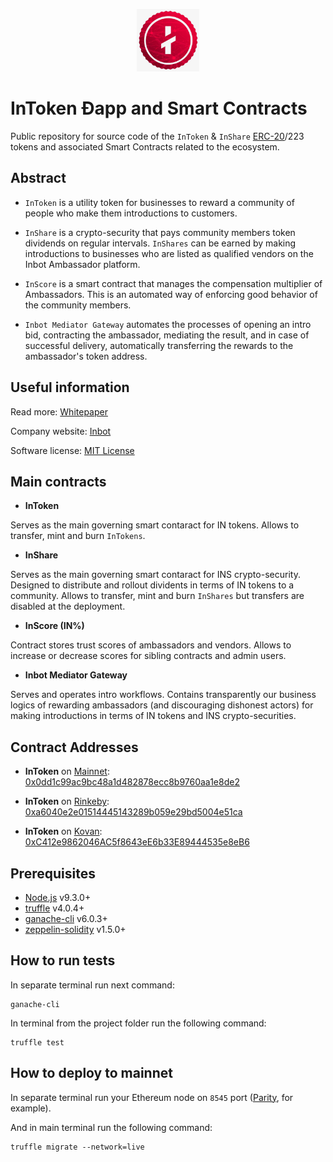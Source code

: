 <p align="center">
  <a href="http://intoken.org">
    <img src="intoken.jpg" alt="InToken" height="100px"/>
  </a>
</p>

# InToken Ðapp and Smart Contracts

Public repository for source code of the `InToken` \& `InShare` [ERC-20](https://theethereum.wiki/w/index.php/ERC20_Token_Standard)/223 tokens and associated Smart Contracts related to the ecosystem.

## Abstract

- `InToken` is a utility token for businesses to reward a community of people who make them introductions to customers. 

- `InShare` is a crypto-security that pays community members token dividends on regular intervals. `InShares` can be earned by making introductions to businesses who are listed as qualified vendors on the Inbot Ambassador platform.

- `InScore` is a smart contract that manages the compensation multiplier of Ambassadors. This is an automated way of enforcing good behavior of the community members.

- `Inbot Mediator Gateway` automates the processes of opening an intro bid, contracting the ambassador, mediating the result, and in case of successful delivery, automatically transferring the rewards to the ambassador's token address.

## Useful information

Read more: [Whitepaper](https://docs.google.com/document/d/12siRqjuHIHelPS-NaVVZxnq4AJ1hGlDXoGo6DeVw51U/edit?usp=sharing)

Company website: [Inbot](https://inbot.io)

Software license: [MIT License](LICENSE)

## Main contracts
*  **InToken**

Serves as the main governing smart contaract for IN tokens. Allows to transfer, mint and burn `InTokens`. 

*  **InShare**

Serves as the main governing smart contaract for INS crypto-security. Designed to distribute and rollout dividents in terms of IN tokens to a community. Allows to transfer, mint and burn `InShares` but transfers are disabled at the deployment.  

*  **InScore (IN\%)**

Contract stores trust scores of ambassadors and vendors. Allows to increase or decrease scores for sibling contracts and admin users. 

*  **Inbot Mediator Gateway**

Serves and operates intro workflows. Contains transparently our business logics of rewarding ambassadors (and discouraging dishonest actors) for making introductions in terms of IN tokens and INS crypto-securities. 

## Contract Addresses

* **InToken** on [Mainnet](https://ethstats.net): [0x0dd1c99ac9bc48a1d482878ecc8b9760aa1e8de2](https://etherscan.io/address/0x0dd1c99ac9bc48a1d482878ecc8b9760aa1e8de2)

* **InToken** on [Rinkeby](https://www.rinkeby.io): [0xa6040e2e01514445143289b059e29bd5004e51ca](https://rinkeby.etherscan.io/address/0xa6040e2e01514445143289b059e29bd5004e51ca)

* **InToken** on [Kovan](https://www.rinkeby.io): [0xC412e9862046AC5f8643eE6b33E89444535e8eB6](https://kovan.etherscan.io/address/0xC412e9862046AC5f8643eE6b33E89444535e8eB6)


## Prerequisites

* [Node.js](https://nodejs.org/en/download/) v9.3.0+
* [truffle](http://truffleframework.com/) v4.0.4+
* [ganache-cli](https://github.com/trufflesuite/ganache-cli) v6.0.3+
* [zeppelin-solidity](https://github.com/OpenZeppelin/zeppelin-solidity) v1.5.0+

## How to run tests

In separate terminal run next command:
```
ganache-cli
```

In terminal from the project folder run the following command:
```
truffle test
```

## How to deploy to mainnet

In separate terminal run your Ethereum node on `8545` port ([Parity](https://parity.io/), for example).

And in main terminal run the following command:

```
truffle migrate --network=live
```